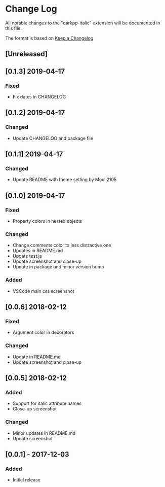 # Change Log
All notable changes to the "darkpp-italic" extension will be documented in this file.

The format is based on [Keep a Changelog](http://keepachangelog.com/en/1.0.0/)

## [Unreleased]

## [0.1.3] 2019-04-17
### Fixed
- Fix dates in CHANGELOG

## [0.1.2] 2019-04-17
### Changed
- Update CHANGELOG and package file

## [0.1.1] 2019-04-17
### Changed
- Update README with theme setting by Mouli2105

## [0.1.0] 2019-04-17
### Fixed
- Property colors in nested objects
### Changed
- Change comments color to less distractive one
- Updates in README.md
- Update test.js
- Update screenshot and close-up
- Update in package and minor version bump
### Added
- VSCode main css screenshot

## [0.0.6] 2018-02-12
### Fixed
- Argument color in decorators
### Changed
- Update in README.md
- Update screenshot and close-up

## [0.0.5] 2018-02-12
### Added
- Support for italic attribute names
- Close-up screenshot
### Changed
- Minor updates in README.md
- Update screenshot

## [0.0.1] - 2017-12-03
### Added
- Initial release

